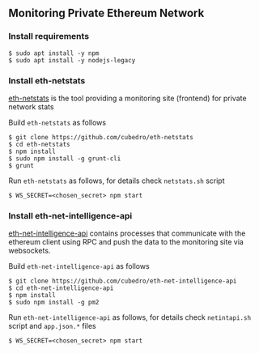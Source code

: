 
## Monitoring Private Ethereum Network

### Install requirements
```
$ sudo apt install -y npm
$ sudo apt install -y nodejs-legacy
```

### Install eth-netstats
[eth-netstats](https://github.com/cubedro/eth-netstats) is the tool providing a monitoring site (frontend) for private network stats

Build ```eth-netstats``` as follows
```
$ git clone https://github.com/cubedro/eth-netstats
$ cd eth-netstats
$ npm install
$ sudo npm install -g grunt-cli
$ grunt
```
Run ```eth-netstats``` as follows, for details check ```netstats.sh``` script
```
$ WS_SECRET=<chosen_secret> npm start
```

### Install eth-net-intelligence-api
[eth-net-intelligence-api](https://github.com/cubedro/eth-net-intelligence-api) contains processes that communicate with the ethereum client using RPC and push the data to the monitoring site via websockets.

Build ```eth-net-intelligence-api``` as follows
```
$ git clone https://github.com/cubedro/eth-net-intelligence-api
$ cd eth-net-intelligence-api
$ npm install
$ sudo npm install -g pm2
```
Run ```eth-net-intelligence-api``` as follows, for details check ```netintapi.sh``` script and ```app.json.*``` files
```
$ WS_SECRET=<chosen_secret> npm start
```
